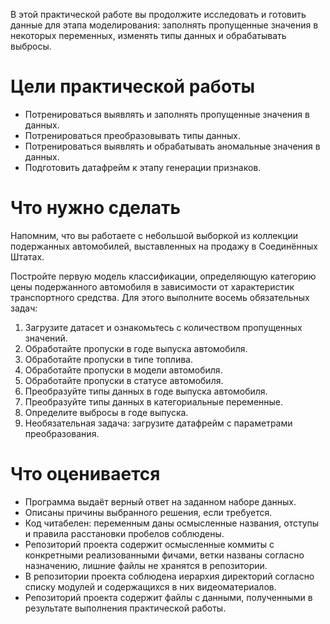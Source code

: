 В этой практической работе вы продолжите исследовать и готовить данные для этапа моделирования: заполнять пропущенные значения в некоторых переменных, изменять типы данных и обрабатывать выбросы.

# Цели практической работы

* Потренироваться выявлять и заполнять пропущенные значения в данных.
* Потренироваться преобразовывать типы данных.
* Потренироваться выявлять и обрабатывать аномальные значения в данных.
* Подготовить датафрейм к этапу генерации признаков.

# Что нужно сделать

Напомним, что вы работаете с небольшой выборкой из коллекции подержанных автомобилей, выставленных на продажу в Соединённых Штатах.

Постройте первую модель классификации, определяющую категорию цены подержанного автомобиля в зависимости от характеристик транспортного средства. Для этого выполните восемь обязательных задач:

1. Загрузите датасет и ознакомьтесь с количеством пропущенных значений.
2. Обработайте пропуски в годе выпуска автомобиля.
3. Обработайте пропуски в типе топлива.
4. Обработайте пропуски в модели автомобиля.
5. Обработайте пропуски в статусе автомобиля.
6. Преобразуйте типы данных в годе выпуска автомобиля.
7. Преобразуйте типы данных в категориальные переменные.
8. Определите выбросы в годе выпуска.
9. Необязательная задача: загрузите датафрейм с параметрами преобразования.

# Что оценивается

* Программа выдаёт верный ответ на заданном наборе данных.
* Описаны причины выбранного решения, если требуется.
* Код читабелен: переменным даны осмысленные названия, отступы и правила расстановки пробелов соблюдены.
* Репозиторий проекта содержит осмысленные коммиты с конкретными реализованными фичами, ветки названы согласно назначению, лишние файлы не хранятся в репозитории.
* В репозитории проекта соблюдена иерархия директорий согласно списку модулей и содержащихся в них видеоматериалов.
* Репозиторий проекта содержит файлы с данными, полученными в результате выполнения практической работы.
